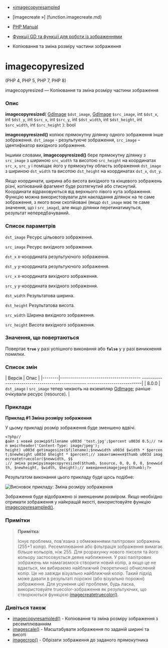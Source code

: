 - [«imagecopyresampled](function.imagecopyresampled.md)
- [imagecreate »] (function.imagecreate.md)

- [PHP Manual](index.md)
- [Функції GD та функції для роботи із зображеннями](ref.image.md)
- Копіювання та зміна розміру частини зображення

# imagecopyresized

(PHP 4, PHP 5, PHP 7, PHP 8)

imagecopyresized — Копіювання та зміна розміру частини зображення

### Опис

**imagecopyresized**(
[GdImage](class.gdimage.md) `$dst_image`,
[GdImage](class.gdimage.md) `$src_image`,
int `$dst_x`,
int `$dst_y`,
int `$src_x`,
int `$src_y`,
int `$dst_width`,
int `$dst_height`,
int `$src_width`,
int `$src_height`
): bool

**imagecopyresized()** копіює прямокутну ділянку одного зображення
інше зображення. `dst_image` - результуюче зображення,
`src_image` – ідентифікатор вихідного зображення.

Іншими словами, **imagecopyresized()** бере прямокутну ділянку з
`src_image` з шириною `src_width` та висотою `src_height` на координатах
`src_x`, `src_y` і поміщає його у прямокутну область зображення
`dst_image` з шириною `dst_width` та висотою `dst_height` на координатах
`dst_x`, `dst_y`.

Якщо координати, ширина або висота вихідного та кінцевого зображень
різні, копіюваний фрагмент буде розтягнутий або стиснутий. Координати
відраховуються від верхнього лівого кута зображення. Функцію можна
використовувати для накладання ділянок на те саме зображення, з якого вони
скопійовані (якщо `dst_image` має те саме значення, що і `src_image`),
але якщо ділянки перетинатимуться, результат непередбачуваний.

### Список параметрів

`dst_image`
Ресурс цільового зображення.

`src_image`
Ресурс вихідного зображення.

`dst_x`
x-координата результуючого зображення.

`dst_y`
y-координата результуючого зображення.

`src_x`
x-координата вихідного зображення.

`src_y`
y-координата вихідного зображення.

`dst_width`
Результатова ширина.

`dst_height`
Результатова висота.

`src_width`
Ширина вихідного зображення.

`src_height`
Висота вихідного зображення.

### Значення, що повертаються

Повертає **`true`** у разі успішного виконання або **`false`** у
у разі виникнення помилки.

### Список змін

| Версія | Опис |
|--------|---------------------------------------- -------------------------------------------------- ---------------------------|
| 8.0.0 | `dst_image` і `src_image` тепер чекають на екземпляр [GdImage](class.gdimage.md); раніше очікували ресурс (resource). |

### Приклади

**Приклад #1 Зміна розміру зображення**

У цьому прикладі розмір зображення буде зменшено вдвічі.

` <?php//файл і новий розмір$filename u003d 'test.jpg';$percent u003d 0.5;// тип вмістheader('Content-Type: image/jpeg'); height) u003d getimagesize($filename);$newwidth u003d $width * $percent;$newheight u003d $height * $percent;// завантаження$thumb u003d imagecreatetruecolor($newwidth, $$ ;// зміна розміруimagecopyresized($thumb, $source, 0, 0, 0, 0, $newwidth, $newheight, $width, $height);// виведенняimagejpeg($thumb);?> `

Результатом виконання цього прикладу буде щось подібне:

![Висновок прикладу: Зміна розміру
зображення](images/21009b70229598c6a80eef8b45bf282b-imagecopyresized.jpg)

Зображення буде відображено зі зменшеним розміром. Якщо необхідно
отримати зображення у найкращій якості, використовуйте функцію
[imagecopyresampled()](function.imagecopyresampled.md).

### Примітки

> **Примітка**:
>
> Існує проблема, пов'язана з обмеженнями палітрових зображень
> (255+1 колір). Ресемплювання або фільтрація зображення вимагає
> більше кольорів, ніж 255. Для розрахунку нового пікселя та його кольору
> застосовується деяке наближення. У разі палітрових зображень ми
> намагаємося створити новий колір, а якщо це не вдається, ми вибираємо
> найближчий (теоретично) обчислений колір. Це не завжди візуально
> найближчий колір. Такий підхід може давати в результаті порожні (або
> візуально порожні) зображення. Для усунення цієї проблеми,
> будь ласка, використовуйте truecolor-зображення як
> результуючих, що створюються функцією
> [imagecreatetruecolor()](function.imagecreatetruecolor.md).

### Дивіться також

- [imagecopyresampled()](function.imagecopyresampled.md) -
Копіювання та зміна розміру зображення з ресемплюванням
- [imagescale()](function.imagescale.md) - Масштабувати
зображення по заданій ширині та висоті
- [imagecrop()](function.imagecrop.md) - Обрізати зображення до
заданого прямокутника
